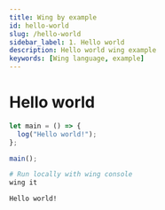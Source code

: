 ```yaml
---
title: Wing by example
id: hello-world
slug: /hello-world
sidebar_label: 1. Hello world
description: Hello world wing example
keywords: [Wing language, example]
---
```


# Hello world


```js playground title="main.w"
let main = () => {
  log("Hello world!");
};

main();
```

```bash title="Wing console output"
# Run locally with wing console
wing it

Hello world!
```
